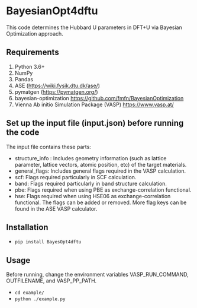 # BayesianOpt4dftu #

This code determines the Hubbard U parameters in DFT+U via Bayesian Optimization approach.

## Requirements ##

1. Python 3.6+
2. NumPy
3. Pandas
4. ASE (https://wiki.fysik.dtu.dk/ase/)
5. pymatgen (https://pymatgen.org/)
6. bayesian-optimization https://github.com/fmfn/BayesianOptimization
7. Vienna Ab initio Simulation Package (VASP) https://www.vasp.at/

## Set up the input file (input.json) before running the code 

The input file contains these parts:
- structure_info : Includes geometry information (such as lattice parameter, lattice vectors, atomic position, etc) of the 
target materials.
- general_flags: Includes general flags required in the VASP calculation.
- scf: Flags required particularly in SCF calculation.
- band: Flags required particularly in band structure calculation.
- pbe: Flags required when using PBE as exchange-correlation functional.
- hse: Flags required when using HSE06 as exchange-correlation functional.
The flags can be added or removed. More flag keys can be found in the ASE VASP calculator.

## Installation
* `pip install BayesOpt4dftu`

## Usage
Before running, change the environment variables VASP_RUN_COMMAND, OUTFILENAME, and VASP_PP_PATH.

* `cd example/`
* `python ./example.py`



